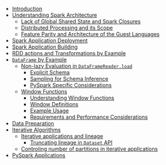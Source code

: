 -   [Introduction](00_introduction.md#introduction)
-   [Understanding Spark
    Architecture](01_understanding_spark_architecure.md#understanding-spark-architecture)
    -   [Lack of Global Shared State and Spark
        Closures](01_understanding_spark_architecure.md#lack-of-global-shared-state-and-spark-closures)
    -   [Distributed Processing and its
        Scope](01_understanding_spark_architecure.md#distributed-processing-and-its-scope)
    -   [Feature Parity and Architecture of the Guest
        Languages](01_understanding_spark_architecure.md#feature-parity-and-architecture-of-the-guest-languages)
-   [Spark Application Deployment](02_spark_application_deployment.md#spark-application-deployment)
-   [Spark Application Building](03_spark_application_building.md#spark-application-building)
-   [RDD actions and Transformations by
    Example](04_rdd_actions_and_transformations_by_example.md#rdd-actions-and-transformations-by-example)
-   [`DataFrame` by Example](05_dataframe_by_example.md#dataframe-by-example)
    -   [Non-lazy Evaluation in
        `DataFrameReader.load`](05_dataframe_by_example.md#non-lazy-evaluation-in-dataframereader.load)
        -   [Explicit Schema](05_dataframe_by_example.md#explicit-schema)
        -   [Sampling for Schema
            Inference](05_dataframe_by_example.md#sampling-for-schema-inference)
        -   [PySpark Specific
            Considerations](05_dataframe_by_example.md#pyspark-specific-considerations)
    -   [Window Functions](05_dataframe_by_example.md#window-functions)
        -   [Understanding Window
            Functions](05_dataframe_by_example.md#understanding-window-functions)
        -   [Window Definitions](05_dataframe_by_example.md#window-definitions)
        -   [Example Usage](05_dataframe_by_example.md#example-usage)
        -   [Requirements and Performance
            Considerations](05_dataframe_by_example.md#requirements-and-performance-considerations)
-   [Data Preparation](06_data_preparation.md#data-preparation)
-   [Iterative Algorithms](07_iterative_algorithms.md#iterative-algorithms)
    -   [Iterative applications and
        lineage](07_iterative_algorithms.md#iterative-applications-and-lineage)
        -   [Truncating lineage in `Dataset`
            API](07_iterative_algorithms.md#truncating-lineage-in-dataset-api)
    -   [Controling number of partitions in iterative
        applications](07_iterative_algorithms.md#controling-number-of-partitions-in-iterative-applications)
-   [PySpark Applications](08_pyspark_applications.md#pyspark-applications)
